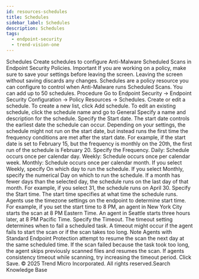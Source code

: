 ```yaml
---
id: resources-schedules
title: Schedules
sidebar_label: Schedules
description: Schedules
tags:
  - endpoint-security
  - trend-vision-one
---
```


 Schedules Create schedules to configure Anti-Malware Scheduled Scans in Endpoint Security Policies. Important If you are working on a policy, make sure to save your settings before leaving the screen. Leaving the screen without saving discards any changes. Schedules are a policy resource you can configure to control when Anti-Malware runs Scheduled Scans. You can add up to 50 schedules. Procedure Go to Endpoint Security → Endpoint Security Configuration → Policy Resources → Schedules. Create or edit a schedule. To create a new list, click Add schedule. To edit an existing schedule, click the schedule name and go to General Specify a name and description for the schedule. Specify the Start date. The start date controls the earliest date the schedule can occur. Depending on your settings, the schedule might not run on the start date, but instead runs the first time the frequency conditions are met after the start date. For example, if the start date is set to February 15, but the frequency is monthly on the 20th, the first run of the schedule is February 20. Specify the Frequency. Daily: Schedule occurs once per calendar day. Weekly: Schedule occurs once per calendar week. Monthly: Schedule occurs once per calendar month. If you select Weekly, specify On which day to run the schedule. If you select Monthly, specify the numerical Day on which to run the schedule. If a month has fewer days than the selected day, the schedule runs on the last day of that month. For example, if you select 31, the schedule runs on April 30. Specify the Start time. The start time specifies at what time the schedule runs. Agents use the timezone settings on the endpoint to determine start time. For example, if you set the start time to 8 PM, an agent in New York City starts the scan at 8 PM Eastern Time. An agent in Seattle starts three hours later, at 8 PM Pacific Time. Specify the Timeout. The timeout setting determines when to fail a scheduled task. A timeout might occur if the agent fails to start the scan or if the scan takes too long. Note Agents with Standard Endpoint Protection attempt to resume the scan the next day at the same scheduled time. If the scan failed because the task took too long, the agent skips previously scanned files and resumes the scan. If agents consistency timeout while scanning, try increasing the timeout period. Click Save. © 2025 Trend Micro Incorporated. All rights reserved.Search Knowledge Base